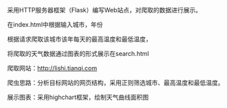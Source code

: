 采用HTTP服务器框架（Flask）编写Web站点，对爬取的数据进行展示。



在index.html中根据输入城市，年份



根据请求爬取该城市该年每天的最高温度和最低温度，




将爬取的天气数据通过图表的形式展示在search.html




爬取网站：http://lishi.tianqi.com



爬虫思路：分析目标网站的网页结构，采用正则筛选城市、最高温度和最低温度。




展示图表：采用highchart框架，绘制天气曲线面积图




